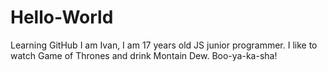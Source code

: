# Hello-World
Learning GitHub
I am Ivan, I am 17 years old JS junior programmer. I like to watch Game of Thrones and drink Montain Dew. Boo-ya-ka-sha!
